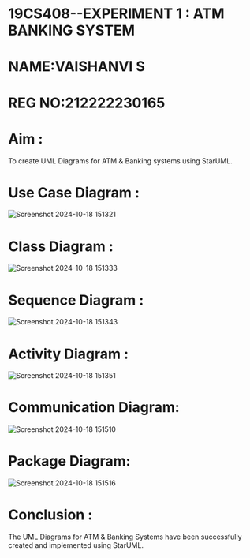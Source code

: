# 19CS408--EXPERIMENT 1 : ATM BANKING SYSTEM
# NAME:VAISHANVI S
# REG NO:212222230165
# Aim :
To create UML Diagrams for ATM & Banking systems using StarUML.

# Use Case Diagram :
![Screenshot 2024-10-18 151321](https://github.com/user-attachments/assets/351b1606-aa89-4b3b-9dc8-a0bb7357a2af)


# Class Diagram :
![Screenshot 2024-10-18 151333](https://github.com/user-attachments/assets/d7caf9eb-c795-4045-a735-9fd42461d9e9)


# Sequence Diagram :
![Screenshot 2024-10-18 151343](https://github.com/user-attachments/assets/8d6d5cf2-869a-47d2-8e61-416390484927)


# Activity Diagram :

![Screenshot 2024-10-18 151351](https://github.com/user-attachments/assets/52d10522-481a-4a7a-bf92-feb83014aacc)

# Communication Diagram:
![Screenshot 2024-10-18 151510](https://github.com/user-attachments/assets/a8eb0808-dc57-44df-999b-45c34f5d3a4c)


# Package Diagram:
![Screenshot 2024-10-18 151516](https://github.com/user-attachments/assets/10417497-fe12-4c3c-bc25-827822941edd)


# Conclusion :
The UML Diagrams for ATM & Banking Systems have been successfully created and implemented using StarUML.

